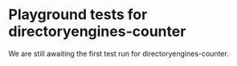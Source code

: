 # Playground tests for directoryengines-counter
We are still awaiting the first test run for directoryengines-counter.
